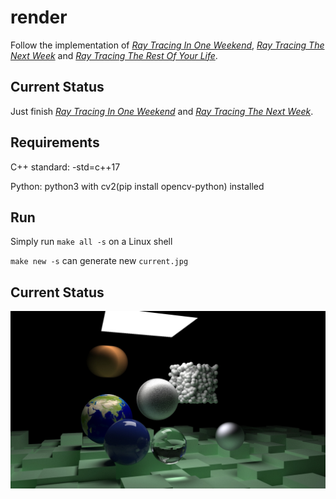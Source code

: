 # render

Follow the implementation of [*Ray Tracing In One Weekend*](https://raytracing.github.io/books/RayTracingInOneWeekend.html), [*Ray Tracing The Next Week*](https://raytracing.github.io/books/RayTracingTheNextWeek.html) and [*Ray Tracing The Rest Of Your Life*](https://raytracing.github.io/books/RayTracingTheRestOfYourLife.html).

## Current Status

Just finish [*Ray Tracing In One Weekend*](https://raytracing.github.io/books/RayTracingInOneWeekend.html) and [*Ray Tracing The Next Week*](https://raytracing.github.io/books/RayTracingTheNextWeek.html).


## Requirements

C++ standard: -std=c++17

Python: python3 with cv2(pip install opencv-python) installed

## Run

Simply run `make all -s` on a Linux shell

`make new -s` can generate new `current.jpg`

## Current Status

![Current Status](target/current.jpg)
